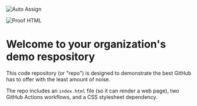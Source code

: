 ![Auto Assign](https://github.com/AllysonHutton4tdygobs/demo-repository/actions/workflows/auto-assign.yml/badge.svg)

![Proof HTML](https://github.com/AllysonHutton4tdygobs/demo-repository/actions/workflows/proof-html.yml/badge.svg)

# Welcome to your organization's demo respository
This code repository (or "repo") is designed to demonstrate the best GitHub has to offer with the least amount of noise.

The repo includes an `index.html` file (so it can render a web page), two GitHub Actions workflows, and a CSS stylesheet dependency.
